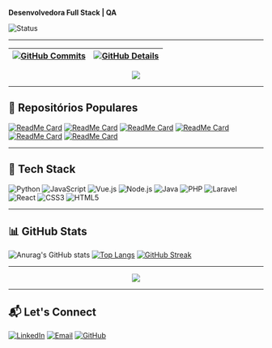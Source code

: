 **Desenvolvedora Full Stack | QA**

![Status](https://raw.githubusercontent.com/yoshi389111/github-profile-3d-contrib/main/docs/demo/profile-night-rainbow.svg)

---


| [![GitHub Commits](http://github-profile-summary-cards.vercel.app/api/cards/productive-time?username=Duartevy&theme=dracula&utcOffset=-3)](https://github.com/vn7n24fzkq/github-profile-summary-cards) | [![GitHub Details](http://github-profile-summary-cards.vercel.app/api/cards/profile-details?username=Duartevy&theme=dracula)](https://github.com/vn7n24fzkq/github-profile-summary-cards) |
| ----------- | ----------- |

<div align="center">
  <img src="https://github-profile-trophy.vercel.app/?username=Duartevy&row=1&column=6&theme=dracula&margin-w=15&margin-h=15"/>
</div>


---

## 🌟 Repositórios Populares

[![ReadMe Card](https://github-readme-stats.vercel.app/api/pin/?username=Duartevy&repo=Duartevy&theme=radical)](https://github.com/Duartevy/Duartevy)
[![ReadMe Card](https://github-readme-stats.vercel.app/api/pin/?username=Duartevy&repo=sequencia-fibonacci&theme=radical)](https://github.com/Duartevy/sequencia-fibonacci)
[![ReadMe Card](https://github-readme-stats.vercel.app/api/pin/?username=Duartevy&repo=Teste-automatizado-de-cadastro-de-produto&theme=radical)](https://github.com/Duartevy/Teste-automatizado-de-cadastro-de-produto)
[![ReadMe Card](https://github-readme-stats.vercel.app/api/pin/?username=Duartevy&repo=Agenda-Telefonica&theme=radical)](https://github.com/Duartevy/Agenda-Telefonica)
[![ReadMe Card](https://github-readme-stats.vercel.app/api/pin/?username=Duartevy&repo=Frontend-capivaras&theme=radical)](https://github.com/Duartevy/Frontend-capivaras)
[![ReadMe Card](https://github-readme-stats.vercel.app/api/pin/?username=Duartevy&repo=reajuste_salario&theme=radical)](https://github.com/Duartevy/reajuste_salario)

---
## 🚀 Tech Stack
![Python](https://img.shields.io/badge/Python-3776AB?style=for-the-badge&logo=python&logoColor=white)
![JavaScript](https://img.shields.io/badge/JavaScript-F7DF1E?style=for-the-badge&logo=javascript&logoColor=black)
![Vue.js](https://img.shields.io/badge/Vue.js-4FC08D?style=for-the-badge&logo=vue.js&logoColor=white)
![Node.js](https://img.shields.io/badge/Node.js-339933?style=for-the-badge&logo=node.js&logoColor=white)
![Java](https://img.shields.io/badge/Java-007396?style=for-the-badge&logo=java&logoColor=white)
![PHP](https://img.shields.io/badge/PHP-777BB4?style=for-the-badge&logo=php&logoColor=white)
![Laravel](https://img.shields.io/badge/Laravel-FF2D20?style=for-the-badge&logo=laravel&logoColor=white)
![React](https://img.shields.io/badge/React-61DAFB?style=for-the-badge&logo=react&logoColor=black)
![CSS3](https://img.shields.io/badge/CSS3-1572B6?style=for-the-badge&logo=css3&logoColor=white)
![HTML5](https://img.shields.io/badge/HTML5-E34F26?style=for-the-badge&logo=html5&logoColor=white)

---

## 📊 GitHub Stats
![Anurag's GitHub stats](https://github-readme-stats.vercel.app/api?username=Duartevy&show_icons=true&theme=radical)
[![Top Langs](https://github-readme-stats.vercel.app/api/top-langs/?username=Duartevy&layout=compact&theme=radical)](https://github.com/anuraghazra/github-readme-stats)
[![GitHub Streak](https://streak-stats.demolab.com/?user=Duartevy&theme=radical)](https://git.io/streak-stats)

---

<div align="center">
  <a href="https://skillicons.dev">
    <img src="https://skillicons.dev/icons?i=git,vscode,javascript,typescript,css,html,react,next,tailwind,sass,nodejs,express,nest,vue,docker,figma,github,jest,materialui,linux,postman,styledcomponents,vercel,vite,bootstrap,mongodb,postgres,discord,linkedin,instagram" />
  </a>
  <br />
  </div>
  
---

  ## 📬 Let's Connect

  [![LinkedIn](https://img.shields.io/badge/LinkedIn-0077B5?style=for-the-badge&logo=linkedin&logoColor=white)](https://www.linkedin.com/in/milene-d-b3558022a/)
  [![Email](https://img.shields.io/badge/Email-D14836?style=for-the-badge&logo=gmail&logoColor=white)](mailto:milenegba@gmail.com)
  [![GitHub](https://img.shields.io/badge/GitHub-181717?style=for-the-badge&logo=github&logoColor=white)](https://github.com/Duartevy)





